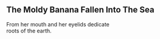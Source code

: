 The Moldy Banana Fallen Into The Sea
------------------------------------
From her mouth and her eyelids dedicate  
roots of the earth.  
